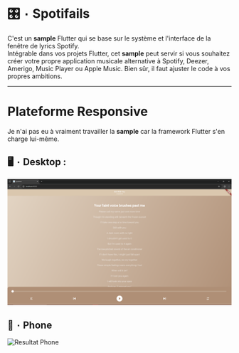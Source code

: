 # 🎛️ ۰ Spotifails
C'est un **sample** Flutter qui se base sur le système et l'interface de la fenêtre de lyrics Spotify.
<br>
Intégrable dans vos projets Flutter, cet **sample** peut servir si vous souhaitez créer votre propre application musicale alternative à Spotify, Deezer, Amerigo, Music Player ou Apple Music.
Bien sûr, il faut ajuster le code à vos propres ambitions.

---

# Plateforme Responsive
Je n'ai pas eu à vraiment travailler la **sample** car la framework Flutter s'en charge lui-même.

## 🖥️ ۰ Desktop :
![Resultat Desktop](preview/desktop_example.PNG)

## 📱 ۰ Phone
![Resultat Phone](preview/phone_example.gif)
